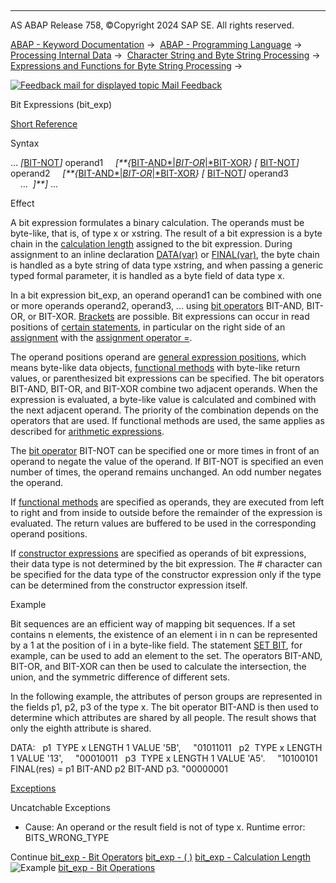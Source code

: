   

* * *

AS ABAP Release 758, ©Copyright 2024 SAP SE. All rights reserved.

[ABAP - Keyword Documentation](javascript:call_link\('abenabap.htm'\)) →  [ABAP - Programming Language](javascript:call_link\('abenabap_reference.htm'\)) →  [Processing Internal Data](javascript:call_link\('abenabap_data_working.htm'\)) →  [Character String and Byte String Processing](javascript:call_link\('abenabap_data_string.htm'\)) →  [Expressions and Functions for Byte String Processing](javascript:call_link\('abenbyte_processing_expr_func.htm'\)) → 

 [![](Mail.gif?object=Mail.gif "Feedback mail for displayed topic") Mail Feedback](mailto:f1_help@sap.com?subject=Feedback%20on%20ABAP%20Documentation&body=Document:%20Bit%20Expressions%20%28bit_exp%29%2C%20ABAPCOMPUTE_BIT%2C%20758%0D%0A%0D%0AError:%0D%0A%0D%0A%0D%0A%0D%0ASuggestion%20for%20improvement:)

Bit Expressions (bit\_exp)

[Short Reference](javascript:call_link\('abenbit_exp_shortref.htm'\))

Syntax

... *\[*[BIT-NOT](javascript:call_link\('abenbit_operators.htm'\))*\]* operand1
    *\[**{*[BIT-AND*|*BIT-OR*|*BIT-XOR](javascript:call_link\('abenbit_operators.htm'\))*}* *\[* [BIT-NOT](javascript:call_link\('abenbit_operators.htm'\))*\]* operand2
    *\[**{*[BIT-AND*|*BIT-OR*|*BIT-XOR](javascript:call_link\('abenbit_operators.htm'\))*}* *\[* [BIT-NOT](javascript:call_link\('abenbit_operators.htm'\))*\]* operand3
    ...  *\]**\]* ...

Effect

A bit expression formulates a binary calculation. The operands must be byte-like, that is, of type x or xstring. The result of a bit expression is a byte chain in the [calculation length](javascript:call_link\('abenbitexp_length.htm'\)) assigned to the bit expression. During assignment to an inline declaration [DATA(var)](javascript:call_link\('abendata_inline.htm'\)) or [FINAL(var)](javascript:call_link\('abenfinal_inline.htm'\)), the byte chain is handled as a byte string of data type xstring, and when passing a generic typed formal parameter, it is handled as a byte field of data type x.

In a bit expression bit\_exp, an operand operand1 can be combined with one or more operands operand2, operand3, ... using [bit operators](javascript:call_link\('abenbit_operators.htm'\)) BIT-AND, BIT-OR, or BIT-XOR. [Brackets](javascript:call_link\('abenbit_brackets.htm'\)) are possible. Bit expressions can occur in read positions of [certain statements](javascript:call_link\('abenexpression_positions.htm'\)), in particular on the right side of an [assignment](javascript:call_link\('abenequals_bit_expr.htm'\)) with the [assignment operator \=](javascript:call_link\('abenequals_operator.htm'\)).

The operand positions operand are [general expression positions](javascript:call_link\('abengeneral_expr_position_glosry.htm'\) "Glossary Entry"), which means byte-like data objects, [functional methods](javascript:call_link\('abenfunctional_method_glosry.htm'\) "Glossary Entry") with byte-like return values, or parenthesized bit expressions can be specified. The bit operators BIT-AND, BIT-OR, and BIT-XOR combine two adjacent operands. When the expression is evaluated, a byte-like value is calculated and combined with the next adjacent operand. The priority of the combination depends on the operators that are used. If functional methods are used, the same applies as described for [arithmetic expressions](javascript:call_link\('abapcompute_arith.htm'\)).

The [bit operator](javascript:call_link\('abenbit_operators.htm'\)) BIT-NOT can be specified one or more times in front of an operand to negate the value of the operand. If BIT-NOT is specified an even number of times, the operand remains unchanged. An odd number negates the operand.

If [functional methods](javascript:call_link\('abenfunctional_method_glosry.htm'\) "Glossary Entry") are specified as operands, they are executed from left to right and from inside to outside before the remainder of the expression is evaluated. The return values are buffered to be used in the corresponding operand positions.

If [constructor expressions](javascript:call_link\('abenconstructor_expressions.htm'\)) are specified as operands of bit expressions, their data type is not determined by the bit expression. The # character can be specified for the data type of the constructor expression only if the type can be determined from the constructor expression itself.

Example

Bit sequences are an efficient way of mapping bit sequences. If a set contains n elements, the existence of an element i in n can be represented by a 1 at the position of i in a byte-like field. The statement [SET BIT](javascript:call_link\('abapset_bit.htm'\)), for example, can be used to add an element to the set. The operators BIT-AND, BIT-OR, and BIT-XOR can then be used to calculate the intersection, the union, and the symmetric difference of different sets.

In the following example, the attributes of person groups are represented in the fields p1, p2, p3 of the type x. The bit operator BIT-AND is then used to determine which attributes are shared by all people. The result shows that only the eighth attribute is shared.

DATA:
  p1  TYPE x LENGTH 1 VALUE '5B',     "01011011
  p2  TYPE x LENGTH 1 VALUE '13',     "00010011
  p3  TYPE x LENGTH 1 VALUE 'A5'.     "10100101
FINAL(res) = p1 BIT-AND p2 BIT-AND p3. "00000001

[Exceptions](javascript:call_link\('abenabap_language_exceptions.htm'\))

Uncatchable Exceptions

-   Cause: An operand or the result field is not of type x.
    Runtime error: BITS\_WRONG\_TYPE

Continue
[bit\_exp - Bit Operators](javascript:call_link\('abenbit_operators.htm'\))
[bit\_exp - ( )](javascript:call_link\('abenbit_brackets.htm'\))
[bit\_exp - Calculation Length](javascript:call_link\('abenbitexp_length.htm'\))
![Example](exa.gif "Example") [bit\_exp - Bit Operations](javascript:call_link\('abendata_bit_abexa.htm'\))